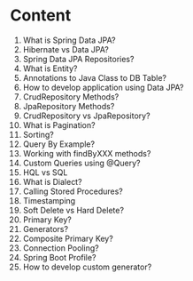 # Content

1. What is Spring Data JPA?
2. Hibernate vs Data JPA?
3. Spring Data JPA Repositories?
4. What is Entity?
5. Annotations to Java Class to DB Table?
6. How to develop application using Data JPA?
7. CrudRepository Methods?
8. JpaRepository Methods?
9. CrudRepository vs JpaRepository?
10. What is Pagination?
11. Sorting?
12. Query By Example?
13. Working with findByXXX methods?
14. Custom Queries using @Query?
15. HQL vs SQL
16. What is Dialect?
17. Calling Stored Procedures?
18. Timestamping
19. Soft Delete vs Hard Delete?
20. Primary Key?
21. Generators?
22. Composite Primary Key?
23. Connection Pooling?
24. Spring Boot Profile?
25. How to develop custom generator?